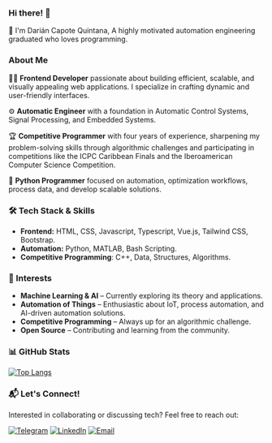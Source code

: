 ### Hi there! 👋

🌟 I'm Darián Capote Quintana, A highly motivated automation engineering graduated who loves programming.

### About Me

👨‍💻 **Frontend Developer** passionate about building efficient, scalable, and visually appealing web applications. I specialize in crafting dynamic and user-friendly interfaces.

⚙️ **Automatic Engineer** with a foundation in Automatic Control Systems, Signal Processing, and Embedded Systems.

🏆 **Competitive Programmer** with four years of experience, sharpening my problem-solving skills through algorithmic challenges and participating in competitions like the ICPC Caribbean Finals and the Iberoamerican Computer Science Competition.

🐍 **Python Programmer** focused on automation, optimization workflows, process data, and develop scalable solutions.

### 🛠 Tech Stack & Skills

- **Frontend:** HTML, CSS, Javascript, Typescript, Vue.js, Tailwind CSS, Bootstrap.
- **Automation:** Python, MATLAB, Bash Scripting.
- **Competitive Programming**: C++, Data, Structures, Algorithms.

### 🎯 Interests

- **Machine Learning & AI** – Currently exploring its theory and applications.
- **Automation of Things** – Enthusiastic about IoT, process automation, and AI-driven automation solutions.
- **Competitive Programming** – Always up for an algorithmic challenge.
- **Open Source** – Contributing and learning from the community.

### 📊 GitHub Stats

[![Top Langs](https://github-readme-stats.vercel.app/api/top-langs/?username=dcq-31&size_weight=0.5&count_weight=0.5&layout=compact&title_color=42b883)](https://github.com/dcq-31)

### 📬 Let's Connect!

Interested in collaborating or discussing tech? Feel free to reach out:

[![Telegram](https://img.shields.io/badge/Telegram-2CA5E0?style=for-the-badge&logo=telegram&logoColor=white)](https://t.me/dcq31) [![LinkedIn](https://img.shields.io/badge/LinkedIn-0077B5?style=for-the-badge&logo=linkedin&logoColor=white)](https://www.linkedin.com/in/dari%C3%A1n-capote-quintana/) [![Email](https://img.shields.io/badge/Email-D14836?style=for-the-badge&logo=gmail&logoColor=white)](mailto:dariancapoteq@gmail.com)
